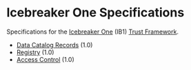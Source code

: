 # Icebreaker One Specifications

Specifications for the [Icebreaker One](https://ib1.org) (IB1) [Trust Framework](https://ib1.org/trust-frameworks/).

 * [Data Catalog Records](data-catalog-records/1.0.md) (1.0)
 * [Registry](registry/1.0.md) (1.0)
 * [Access Control](access-control/1.0.md) (1.0)
 